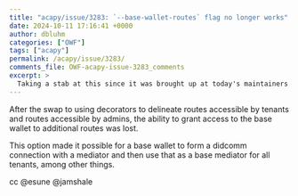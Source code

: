 ```yaml
---
title: "acapy/issue/3283: `--base-wallet-routes` flag no longer works"
date: 2024-10-11 17:16:41 +0000
author: dbluhm
categories: ["OWF"]
tags: ["acapy"]
permalink: /acapy/issue/3283/
comments_file: OWF-acapy-issue-3283_comments
excerpt: >
  Taking a stab at this since it was brought up at today's maintainers meeting 
---
```

After the swap to using decorators to delineate routes accessible by tenants and routes accessible by admins, the ability to grant access to the base wallet to additional routes was lost.

This option made it possible for a base wallet to form a didcomm connection with a mediator and then use that as a base mediator for all tenants, among other things.

cc @esune @jamshale 